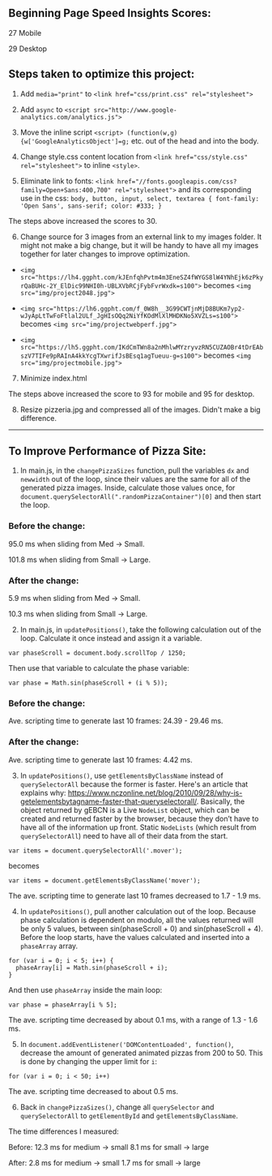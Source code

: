 ## Beginning Page Speed Insights Scores:

27 Mobile

29 Desktop

## Steps taken to optimize this project:

1. Add `media="print"` to `<link href="css/print.css" rel="stylesheet">`

2. Add `async` to `<script src="http://www.google-analytics.com/analytics.js">`

3. Move the inline script `<script> (function(w,g){w['GoogleAnalyticsObject']=g;` etc. out of the head and into the body.

4. Change style.css content location from `<link href="css/style.css" rel="stylesheet">` to inline `<style>`.

5. Eliminate link to fonts: `<link href="//fonts.googleapis.com/css?family=Open+Sans:400,700" rel="stylesheet">`
 and its corresponding use in the css:
  `body, button, input, select, textarea { font-family: 'Open Sans', sans-serif; color: #333; }`

  The steps above increased the scores to 30.

6. Change source for 3 images from an external link to my images folder. It might
  not make a big change, but it will be handy to have all my images together for
  later changes to improve optimization.
  - `<img src="https://lh4.ggpht.com/kJEnfqhPvtm4m3EneSZ4fWYGS8lW4YNhEjk6zPkyrQaBUHc-2Y_ElDic99NHI0h-UBLXVbRCjFybFvrWxdk=s100">`
  becomes `<img src="img/project2048.jpg">`

  - `<img src="https://lh6.ggpht.com/f_0W8h__3G99CWTjnMjD8BUKm7yp2-wJyApLtTwFoFtlal2ULf_JgHIsOQq2NiYfKOdMlXlMHDKNo5XVZLs=s100">`
  becomes `<img src="img/projectwebperf.jpg">`
  - `<img src="https://lh5.ggpht.com/IKdCmTWn8a2nMhlwMYzryvzRN5CUZAOBr4tDrEAbszV7TIFe9pRAInA4kkYcgTXwrifJsBEsq1agTueuu-g=s100">`
  becomes `<img src="img/projectmobile.jpg">`

7. Minimize index.html

  The steps above increased the score to 93 for mobile and 95 for desktop.

8. Resize pizzeria.jpg and compressed all of the images. Didn't make a big difference.

-------------------------------------------------------------------------------------------------------

## To Improve Performance of Pizza Site:

1. In main.js, in the `changePizzaSizes` function, pull the variables `dx` and `newwidth`
  out of the loop, since their values are the same for all of the generated pizza
  images. Inside, calculate those values once, for `document.querySelectorAll(".randomPizzaContainer")[0]` and then start the loop.

  ### Before the change:

  95.0 ms when sliding from Med -> Small.

  101.8 ms when sliding from Small -> Large.

  ### After the change:

  5.9 ms when sliding from Med -> Small.

  10.3 ms when sliding from Small -> Large.

2. In main.js, in `updatePositions()`, take the following calculation out of the loop.
  Calculate it once instead and assign it a variable.

  `var phaseScroll = document.body.scrollTop / 1250;`

  Then use that variable to calculate the phase variable:

  `var phase = Math.sin(phaseScroll + (i % 5));`

  ### Before the change:

  Ave. scripting time to generate last 10 frames: 24.39 - 29.46 ms.

  ### After the change:

  Ave. scripting time to generate last 10 frames: 4.42 ms.

3. In `updatePositions()`, use `getElementsByClassName` instead of `querySelectorAll`
  because the former is faster. Here's an article that explains why: https://www.nczonline.net/blog/2010/09/28/why-is-getelementsbytagname-faster-that-queryselectorall/.
  Basically, the object returned by gEBCN is a Live `NodeList` object, which can be created and returned faster by the browser, because they don’t have to have all of the information up front. Static `NodeLists` (which result from `querySelectorAll`) need to have all of their data from the start.

  `var items = document.querySelectorAll('.mover');`

  becomes

  `var items = document.getElementsByClassName('mover');`

  The ave. scripting time to generate last 10 frames decreased to 1.7 - 1.9 ms.

4. In `updatePositions()`, pull another calculation out of the loop.
  Because phase calculation is dependent on modulo, all the values returned will be
  only 5 values, between sin(phaseScroll + 0) and sin(phaseScroll + 4).
  Before the loop starts, have the values calculated and inserted into a `phaseArray`
  array.

  ```
  for (var i = 0; i < 5; i++) {
    phaseArray[i] = Math.sin(phaseScroll + i);
  }
  ```
  And then use `phaseArray` inside the main loop:

  `var phase = phaseArray[i % 5];`

  The ave. scripting time decreased by about 0.1 ms, with a range of 1.3 - 1.6 ms.

5. In `document.addEventListener('DOMContentLoaded', function()`, decrease the amount
  of generated animated pizzas from 200 to 50. This is done by changing the upper limit
  for `i`:

  `for (var i = 0; i < 50; i++)`

  The ave. scripting time decreased to about 0.5 ms.

6. Back in `changePizzaSizes()`, change all `querySelector` and `querySelectorAll` to
  `getElementById` and `getElementsByClassName`.

  The time differences I measured:

  Before: 12.3 ms for medium -> small
          8.1 ms for small -> large

  After: 2.8 ms for medium -> small
          1.7 ms for small -> large
